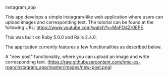 instagram_app

This app develops a simple Instagram-like web application where users can upload images and corresponding text. The tutorial can be found at the following URL: https://www.youtube.com/watch?v=MpFO4Zr0EPE.

This was built on Ruby 5.0.0 and Rails 2.4.0.

The application currently features a few functionalities as described below. 

A "new post" functionality, where you can upload an image and write corresponding text.
(https://raw.githubusercontent.com/hmc-cs-rpan/instagram_app/master/images/new-post.png)